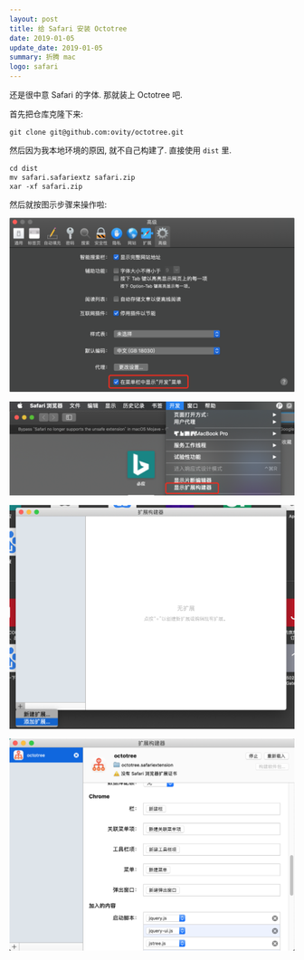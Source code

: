 ```yaml
---
layout: post
title: 给 Safari 安装 Octotree
date: 2019-01-05
update_date: 2019-01-05
summary: 折腾 mac
logo: safari
---
```


还是很中意 Safari 的字体. 那就装上 Octotree 吧.

首先把仓库克隆下来:

```
git clone git@github.com:ovity/octotree.git
```

然后因为我本地环境的原因, 就不自己构建了. 直接使用 `dist` 里.

```
cd dist
mv safari.safariextz safari.zip
xar -xf safari.zip
```

然后就按图示步骤来操作啦:

![](/assets/img/2019-01-05/1.png)

![](/assets/img/2019-01-05/2.png)

![](/assets/img/2019-01-05/3.png)

![](/assets/img/2019-01-05/4.png)


